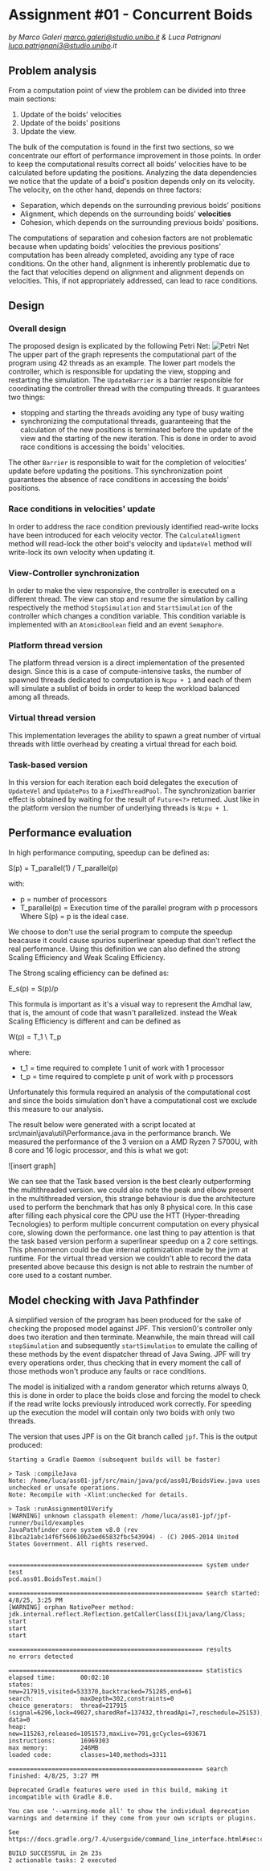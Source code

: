 # Assignment #01 - Concurrent Boids
_by Marco Galeri marco.galeri@studio.unibo.it & Luca Patrignani luca.patrignani3@studio.unibo.it_

## Problem analysis
From a computation point of view the problem can be divided into three main sections:
1. Update of the boids' velocities
2. Update of the boids' positions
3. Update the view.

The bulk of the computation is found in the first two sections, so we concentrate our effort of performance improvement in those points. In order to keep the computational results correct all boids' velocities have to be calculated before updating the positions.
Analyzing the data dependencies we notice that the update of a boid's position depends only on its velocity. 
The velocity, on the other hand, depends on three factors:
- Separation, which depends on the surrounding previous boids' positions
- Alignment, which depends on  the surrounding boids' **velocities**
- Cohesion, which depends on the surrounding previous boids' positions.

The computations of separation and cohesion factors are not problematic because when updating boids' velocities the previous positions' computation has been already completed, avoiding any type of race conditions.
On the other hand, alignment is inherently problematic due to the fact that velocities depend on alignment and alignment depends on velocities. This, if not appropriately addressed, can lead to race conditions.

## Design
### Overall design
The proposed design is explicated by the following Petri Net: ![Petri Net](./PetriNet.png)
The upper part of the graph represents the computational part of the program using 42 threads as an example. The lower part models the controller, which is responsible for updating the view, stopping and restarting the simulation.
The `UpdateBarrier` is a barrier responsible for coordinating the controller thread with the computing threads. It guarantees two things:
- stopping and starting the threads avoiding any type of busy waiting
- synchronizing the computational threads, guaranteeing that the calculation of the new positions is terminated before the update of the view and the starting of the new iteration. This is done in order to avoid race conditions is accessing the boids' velocities.

The other `Barrier` is responsible to wait for the completion of velocities' update before updating the positions. This synchronization point guarantees the absence of race conditions in accessing the boids' positions.

### Race conditions in velocities' update
In order to address the race condition previously identified read-write locks have been introduced for each velocity vector. The `CalculateAligment` method will read-lock the other boid's velocity and `UpdateVel` method will write-lock its own velocity when updating it.

### View-Controller synchronization
In order to make the view responsive, the controller is executed on a different thread. The view can stop and resume the simulation by calling respectively the method `StopSimulation` and `StartSimulation` of the controller which changes a condition variable. This condition variable is implemented with an `AtomicBoolean` field and an event `Semaphore`.

### Platform thread version
The platform thread version is a direct implementation of the presented design. Since this is a case of compute-intensive tasks, the number of spawned threads dedicated to computation is `Ncpu + 1` and each of them will simulate a sublist of boids in order to keep the workload balanced among all threads.

### Virtual thread version
This implementation leverages the ability to spawn a great number of virtual threads with little overhead by creating a virtual thread for each boid.

### Task-based version
In this version for each iteration each boid delegates the execution of `UpdateVel` and `UpdatePos` to a `FixedThreadPool`. The synchronization barrier effect is obtained by waiting for the result of `Future<?>` returned. Just like in the platform version the number of underlying threads is `Ncpu + 1`.

## Performance evaluation
In high performance computing, speedup can be defined as:

S(p) = T_parallel(1) / T_parallel(p)

with:
- p = number of processors
- T_parallel(p) = Execution time of the parallel program with p processors
Where S(p) = p is the ideal case.


We choose to don't use the serial program to compute the speedup beacause it could cause spurios superlinear speedup that don't reflect the real performance.
Using this definition we can also defined the strong Scaling Efficiency and Weak Scaling Efficiency.

The Strong scaling efficiency can be defined as:

E_s(p) = S(p)/p

This formula is important as it's a visual way to represent the Amdhal law, that is, the amount of code that wasn't parallelized. instead the Weak Scaling Efficiency is different and can be defined as

W(p) = T_1 \ T_p

where:
- t_1 = time required to complete 1 unit of work with 1 processor
- t_p = time required to complete p unit of work with p processors

Unfortunately this formula required an analysis of the computational cost and since the boids simulation don't have a computational cost we exclude this measure to our analysis.


The result below were generated with a script located at src\main\java\util\Performance.java in the performance branch.
We measured the performance of the 3 version on a AMD Ryzen 7 5700U, with 8 core and 16 logic processor, and this is what we got:

![insert graph]

We can see that the Task based version is the best clearly outperforming the multithreaded version.
we could also note the peak and elbow present in the multithreaded version, this strange behaviour is due the architecture used to perform the benchmark that has only 8 physical core. In this case after filling each physical core the CPU use the HTT (Hyper-threading Tecnologies) to perform multiple concurrent computation on every physical core, slowing down the performance. one last thing to pay attention is that the task based version perform a superlinear speedup on a 2 core settings. This phenomenon could be due internal optimization made by the jvm at runtime.
For the virtual thread version we couldn't able to record the data presented above because this design is not able to restrain the number of core used to a costant number.


## Model checking with Java Pathfinder
A simplified version of the program has been produced for the sake of checking the proposed model against JPF. This version0's controller only does two iteration and then terminate. Meanwhile, the main thread will call `stopSimulation` and subsequently `startSimulation` to emulate the calling of these methods by the event dispatcher thread of Java Swing. JPF will try every operations order, thus checking that in every moment the call of those methods won't produce any faults or race conditions. 

The model is initialized with a random generator which returns always 0, this is done in order to place the boids close and forcing the model to check if the read write locks previously introduced work correctly. For speeding up the execution the model will contain only two boids with only two threads.

The version that uses JPF is on the Git branch called `jpf`. This is the output produced:
```
Starting a Gradle Daemon (subsequent builds will be faster)

> Task :compileJava
Note: /home/luca/ass01-jpf/src/main/java/pcd/ass01/BoidsView.java uses unchecked or unsafe operations.
Note: Recompile with -Xlint:unchecked for details.

> Task :runAssignment01Verify
[WARNING] unknown classpath element: /home/luca/ass01-jpf/jpf-runner/build/examples
JavaPathfinder core system v8.0 (rev 81bca21abc14f6f560610b2aed65832fbc543994) - (C) 2005-2014 United States Government. All rights reserved.


====================================================== system under test
pcd.ass01.BoidsTest.main()

====================================================== search started: 4/8/25, 3:25 PM
[WARNING] orphan NativePeer method: jdk.internal.reflect.Reflection.getCallerClass(I)Ljava/lang/Class;
start
start
start

====================================================== results
no errors detected

====================================================== statistics
elapsed time:       00:02:10
states:             new=217915,visited=533370,backtracked=751285,end=61
search:             maxDepth=302,constraints=0
choice generators:  thread=217915 (signal=6296,lock=49027,sharedRef=137432,threadApi=7,reschedule=25153), data=0
heap:               new=115263,released=1051573,maxLive=791,gcCycles=693671
instructions:       16969303
max memory:         246MB
loaded code:        classes=140,methods=3311

====================================================== search finished: 4/8/25, 3:27 PM

Deprecated Gradle features were used in this build, making it incompatible with Gradle 8.0.

You can use '--warning-mode all' to show the individual deprecation warnings and determine if they come from your own scripts or plugins.

See https://docs.gradle.org/7.4/userguide/command_line_interface.html#sec:command_line_warnings

BUILD SUCCESSFUL in 2m 23s
2 actionable tasks: 2 executed
```
